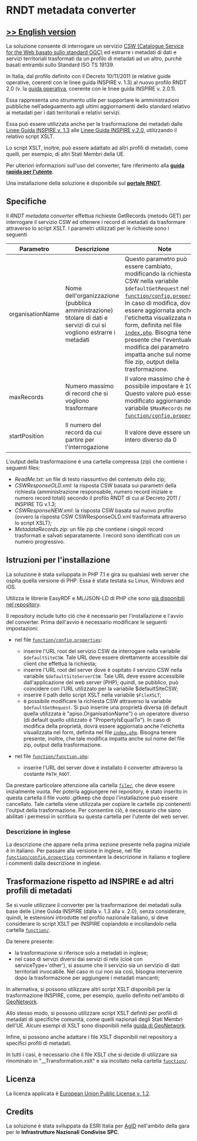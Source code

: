 # RNDT metadata converter

## [>> English version](README-EN.md)


La soluzione consente di interrogare un servizio [CSW (Catalogue Service for the Web basato sullo standard OGC)](https://www.ogc.org/standards/cat) ed estrarre i metadati di dati e servizi territoriali trasformati da un profilo di metadati ad un altro, purchè basati entrambi sullo Standard ISO TS 19139.

In Italia, dal profilo definito con il Decreto 10/11/2011 (e relative guide operative, coerenti con le linee guida INSPIRE v. 1.3) al nuovo profilo RNDT 2.0 (v. la [guida operativa](https://geodati.gov.it/geoportale/images/struttura/documenti/Manuale-RNDT_2-guida-operativa-compilazione-metadati_v3.0.pdf), coerente con le linee guida INSPIRE v. 2.0.1).

Essa rappresenta uno strumento utile per supportare le amministrazioni pubbliche nell’adeguamento agli ultimi aggiornamenti dello standard relativo ai metadati per i dati territoriali e relativi servizi.

Essa può essere utilizzata anche per la trasformazione dei metadati dalle [Linee Guida INSPIRE v. 1.3](https://inspire.ec.europa.eu/documents/inspire-metadata-implementing-rules-technical-guidelines-based-en-iso-19115-and-en-iso-1) alle [Linee Guida INSPIRE v.2.0](https://inspire.ec.europa.eu/id/document/tg/metadata-iso19139), utilizzando il relativo script XSLT. 

Lo script XSLT, inoltre, può essere adattato ad altri profili di metadati, come quelli, per esempio, di altri Stati Membri della UE.

Per ulteriori informazioni sull'uso del converter, fare riferimento alla [**guida rapida per l'utente**](https://github.com/AgID/rndt-md-converter/wiki/Guida-rapida-per-l'utente).

Una installazione della soluzione è disponibile sul [**portale RNDT**](https://geodati.gov.it/rndt-md-converter/).

## Specifiche
Il _RNDT metadata converter_ effettua richieste GetRecords (metodo GET) per interrogare il servizio CSW ed ottenere i record di metadati da trasformare attraverso lo script XSLT.
I parametri utilizzati per le richieste sono i seguenti

| **Parametro** | **Descrizione** | **Note**  |
| ------------- |-------------| -----|
| organisationName | Nome dell'organizzazione (pubblica amministrazione) titolare di dati e servizi di cui si vogliono estrarre i metadati | Questo parametro può essere cambiato, modificando la richiesta CSW nella variabile ```$defaultGetRequest``` nel file [```function/config.properties```](function/config.properties). In caso di modifica, dovrà essere aggiornata anche l'etichetta visualizzata nel form, definita nel file [```index.php```](index.php). Bisogna tenere presente che l'eventuale modifica del parametro impatta anche sul nome del file zip, output della trasformazione. |
| maxRecords | Numero massimo di record che si vogliono trasformare | Il valore massimo che è possibile impostare è 100. Questo valore può essere modificato aggiornando la variabile ```$MaxRecords``` nel file [```function/config.properties```](function/config.properties).  |
| startPosition | Il numero del record da cui partire per l'interrogazione | Il valore deve essere un intero diverso da 0 |

L'output della trasformazione è una cartella compressa (zip) che contiene i seguenti files:

- _ReadMe.txt_: un file di testo riassuntivo del contenuto dello zip;
- _CSWResponseOLD.xml_: la risposta CSW basata sui parametri della richiesta (amministrazione responsabile, numero record iniziale e numero record totali) secondo il profilo RNDT di cui al Decreto 2011 / INSPIRE TG v.1.3;
- _CSWResponseNEW.xml_: la risposta CSW basata sul nuovo profilo (ovvero la risposta CSW CSWResponseOLD.xml trasformata attraverso lo script XSLT);
- _MetadataRecords.zip_: un file zip che contiene i singoli record trasformati e salvati separatamente. I record sono identificati con un numero progressivo.

## Istruzioni per l'installazione
La soluzione è stata sviluppata in PHP 7.1 e gira su qualsiasi web server che ospita quella versione di PHP. Essa è stata testata su Linux, Windows and iOS.

Utilizza le librerie EasyRDF e ML/JSON-LD di PHP che sono [già disponibili nel repository](lib/composer).

Il repository include tutto ciò che è necessario per l'installazione e l'avvio del converter. Prima dell'avvio è necessario modificare le seguenti impostazioni:

- nel file [```function/config.properties```](function/config.properties):
  - inserire l'URL root del servizio CSW da interrogare nella variabile ```$defaultSiteCSW```. Tale URL deve essere direttamente accessibile dal client che effettua la richiesta;
  - inserire l'URL root del server dove è ospitato il servizio CSW nella variabile ```$defaultSiteServerCSW```. Tale URL deve essere accessibile dall'applicazione del web server (PHP); quindi, se pubblico, può coincidere con l'URL utilizzato per la variabile $defaultSiteCSW;
  - inserire il path dello script XSLT nella variabile ```$FileXSLT```;
  - è possibile modificare la richiesta CSW attraverso la variabile ```$defaultGetRequest```. Si può inserire una proprietà diversa (di default quella utilizzata è "apiso.OrganisationName") o un operatore diverso (di default quello utilizzato è "PropertyIsEqualTo"). In caso di modifica della proprietà, dovrà essere aggiornata anche l'etichetta visualizzata nel form, definita nel file [```index.php```](index.php). Bisogna tenere presente, inoltre, che tale modifica impatta anche sul nome del file zip, output della trasformazione. 
  
- nel file [```function/function.php```](function/function.php):
  - inserire l'URL del server dove è installato il converter attraverso la costante ```PATH_ROOT```.
  
Da prestare particolare attenzione alla cartella [```file/```](file), che deve essere inizialmente vuota.  Per poterla aggiungere nel repository, è stato inserito in questa cartella il file vuoto .gitkeep che dopo l'installazione può essere cancellato. Tale cartella viene utilizzata per copiare le cartelle zip contenenti l'output della trasformazione. Per consentire ciò, è necessario che siano abilitati i permessi in scrittura su questa cartella per l'utente del web server.  

### Descrizione in inglese
La descrizione che appare nella prima sezione presente nella pagina iniziale è in italiano. Per passare alla versione in inglese, nel file [```function/config.properties```](function/config.properties) commentare la descrizione in italiano e togliere i commenti dalla descrizione in inglese.  
  
## Trasformazione rispetto ad INSPIRE e ad altri profili di metadati
Se si vuole utilizzare il converter per la trasformazione dei metadati sulla base delle Linee Guida INSPIRE (dalla v. 1.3 alla v. 2.0), senza considerare, quindi, le estensioni introdotte nel profilo nazionale italiano, si deve considerare lo script XSLT per INSPIRE copiandolo e incollandolo nella cartella [```function/```](function).

Da tenere presente:
- la trasformazione si riferisce solo a metadati in inglese;
- nel caso di servizi diversi dai servizi di rete (cioè con serviceType='other'), si assume che il servizio sia un servizio di dati territoriali invocabile. Nel caso in cui non sia così, bisogna intervenire dopo la trasformazione per aggiungere i metadati mancanti;

  
In alternativa, si possono utilizzare altri script XSLT disponibili per la trasformazione INSPIRE, come, per esempio, quello definito nell'ambito di [GeoNetwork](https://github.com/geonetwork/core-geonetwork/blob/master/schemas/iso19139/src/main/plugin/iso19139/process/inspire-tg13-to-tg20.xsl).  

Allo stesso modo, si possono utilizzare script XSLT definiti per profili di metadati di specifiche comunità, come quelli nazionali degli Stati Membri dell'UE. Alcuni esempi di XSLT sono disponibili nella [guida di GeoNetwork](https://geonetwork-opensource.org/manuals/trunk/en/user-guide/describing-information/inspire-editing.html#migrating-from-technical-guidance-version-1-3-to-version-2-0). 

Infine, si possono anche adattare i file XSLT disponibili nel repository a specifici profili di metadati.

In tutti i casi, è necessario che il file XSLT che si decide di utilizzare sia rinominato in "\_\_Transformation.xslt" e sia incollato nella cartella [```function/```](function).

## Licenza
La licenza applicata è [European Union Public License v. 1.2](LICENSE).

## Credits
La soluzione è stata sviluppata da ESRI Italia per [AgID](https://www.agid.gov.it/) nell'ambito della gara per le **Infrastrutture Nazionali Condivise SPC**.

